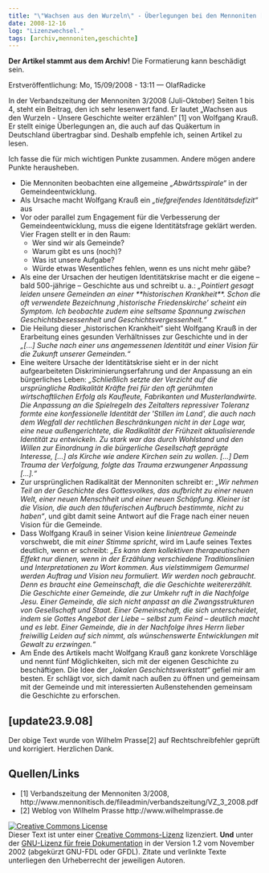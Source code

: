 ```yaml
---
title: "\"Wachsen aus den Wurzeln\" - Überlegungen bei den Mennoniten [update23.9.08]"
date: 2008-12-16
log: "Lizenzwechsel."
tags: [archiv,mennoniten,geschichte]
---
```

**Der Artikel stammt aus dem Archiv!** Die Formatierung kann beschädigt sein.

Erstveröffentlichung: Mo, 15/09/2008 - 13:11 — OlafRadicke

In der Verbandszeitung der Mennoniten 3/2008 (Juli-Oktober) Seiten 1 bis 4, steht ein Beitrag, den ich sehr lesenwert fand. Er lautet „Wachsen aus den Wurzeln - Unsere Geschichte weiter erzählen“ [1] von Wolfgang Krauß. Er stellt einige Überlegungen an, die auch auf das Quäkertum in Deutschland übertragbar sind. Deshalb empfehle ich, seinen Artikel zu lesen.
<!--break-->
Ich fasse die für mich wichtigen Punkte zusammen. Andere mögen andere Punkte herausheben. 

<ul>
<li>Die Mennoniten beobachten eine allgemeine <i>„Abwärtsspirale“</i> in der Gemeindeentwicklung.</li>
<li>Als Ursache macht Wolfgang Krauß ein <i>„tiefgreifendes Identitätsdefizit“</i> aus</li>
<li>Vor oder parallel zum Engagement für die Verbesserung der Gemeindeentwicklung, muss die eigene Identitätsfrage geklärt werden. Vier Fragen stellt er in den Raum:
<ul>
    <li>Wer sind wir als Gemeinde?</li>
    <li>Warum gibt es uns (noch)?</li>
    <li>Was ist unsere Aufgabe?</li>
    <li>Würde etwas Wesentliches fehlen, wenn es uns nicht mehr gäbe?</li>
</ul></li>
<li>Als eine der Ursachen der heutigen Identitätskrise macht er die eigene – bald 500-jährige – Geschichte aus und schreibt u. a.: <i>„Pointiert gesagt leiden unsere Gemeinden an einer **historischen Krankheit**. Schon die oft verwendete Bezeichnung ‚historische Friedenskirche’ scheint ein Symptom. Ich beobachte zudem eine seltsame Spannung zwischen Geschichtsbesessenheit und Geschichtsvergessenheit.“</i></li>
<li>Die Heilung dieser „historischen Krankheit“ sieht Wolfgang Krauß in der Erarbeitung eines gesunden Verhältnisses zur Geschichte und in der <i>„[...] Suche nach einer uns angemessenen Identität und einer Vision für die Zukunft unserer Gemeinden.“</i></li>
<li>Eine weitere Ursache der Identitätskrise sieht er in der nicht aufgearbeiteten Diskriminierungserfahrung und der Anpassung an ein bürgerliches Leben: <i>„Schließlich setzte der Verzicht auf die ursprüngliche Radikalität Kräfte frei für den oft gerühmten wirtschaftlichen Erfolg als Kaufleute, Fabrikanten und Musterlandwirte. Die Anpassung an die Spielregeln des Zeitalters repressiver Toleranz formte eine konfessionelle Identität der 'Stillen im Land', die auch nach dem Wegfall der rechtlichen Beschränkungen nicht in der Lage war, eine neue außengerichtete, die Radikalität der Frühzeit aktualisierende Identität zu entwickeln. Zu stark war das durch Wohlstand und den Willen zur Einordnung in die bürgerliche Gesellschaft geprägte Interesse, [...] als Kirche wie andere Kirchen sein zu wollen. [...] Dem Trauma der Verfolgung, folgte das Trauma erzwungener Anpassung [...].“</i></li>
<li>Zur ursprünglichen Radikalität der Mennoniten schreibt er: <i>„Wir nehmen Teil an der Geschichte des Gottesvolkes, das aufbricht zu einer neuen Welt, einer neuen Menschheit und einer neuen Schöpfung. Kleiner ist die Vision, die auch den täuferischen Aufbruch bestimmte, nicht zu haben“</i>, und gibt damit seine Antwort auf die Frage nach einer neuen Vision für die Gemeinde.</li>
<li>Dass Wolfgang Krauß in seiner Vision keine <i>linientreue Gemeinde</i> vorschwebt, die mit <i>einer Stimme spricht</i>, wird im Laufe seines Textes deutlich, wenn er schreibt: <i>„Es kann dem kollektiven therapeutischen Effekt nur dienen, wenn in der Erzählung verschiedene Traditionslinien und Interpretationen zu Wort kommen. Aus vielstimmigem Gemurmel werden Auftrag und Vision neu formuliert. Wir werden noch gebraucht. Denn es braucht eine Gemeinschaft, die die Geschichte weitererzählt. Die Geschichte einer Gemeinde, die zur Umkehr ruft in die Nachfolge Jesu. Einer Gemeinde, die sich nicht anpasst an die Zwangsstrukturen von Gesellschaft und Staat. Einer Gemeinschaft, die sich unterscheidet, indem sie Gottes Angebot der Liebe – selbst zum Feind – deutlich macht und es lebt. Einer Gemeinde, die in der Nachfolge ihres Herrn lieber freiwillig Leiden auf sich nimmt, als wünschenswerte Entwicklungen mit Gewalt zu erzwingen.“</i></li>
<li>Am Ende des Artikels macht Wolfgang Krauß ganz konkrete Vorschläge und nennt fünf Möglichkeiten, sich mit der eigenen Geschichte zu beschäftigen. Die Idee der <i>„lokalen Geschichtswerkstatt“</i> gefiel mir am besten. Er schlägt vor, sich damit nach außen zu öffnen und gemeinsam mit der Gemeinde und mit interessierten Außenstehenden gemeinsam die Geschichte zu erforschen.</li>
</ul>

## [update23.9.08] ##

Der obige Text wurde von Wilhelm Prasse[2] auf Rechtschreibfehler geprüft und korrigiert. Herzlichen Dank.

## Quellen/Links ##
<ul>
<li> [1] Verbandszeitung der Mennoniten 3/2008, http://www.mennonitisch.de/fileadmin/verbandszeitung/VZ_3_2008.pdf </li>
<li> [2] Weblog von Wilhelm Prasse http://www.wilhelmprasse.de
</ul>


<a rel="license" href="http://creativecommons.org/licenses/by-sa/3.0/de/"><img alt="Creative Commons License" style="border-width:0" src="http://i.creativecommons.org/l/by-sa/3.0/de/88x31.png" /></a><br />Dieser <span xmlns:dc="http://purl.org/dc/elements/1.1/" href="http://purl.org/dc/dcmitype/Text" rel="dc:type">Text</span> ist unter einer <a rel="license" href="http://creativecommons.org/licenses/by-sa/3.0/de/">Creative Commons-Lizenz</a> lizenziert. **Und** unter der <a href="http://de.wikipedia.org/wiki/GFDL">GNU-Lizenz für freie Dokumentation</a> in der Version 1.2 vom November 2002 (abgekürzt GNU-FDL oder GFDL). Zitate und verlinkte Texte unterliegen den Urheberrecht der jeweiligen Autoren.
